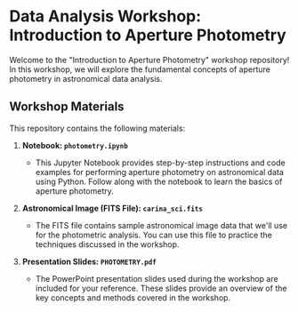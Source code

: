 # Data Analysis Workshop: Introduction to Aperture Photometry

Welcome to the "Introduction to Aperture Photometry" workshop repository! In this workshop, we will explore the fundamental concepts of aperture photometry in astronomical data analysis.

## Workshop Materials

This repository contains the following materials:

1. **Notebook: `photometry.ipynb`**
   - This Jupyter Notebook provides step-by-step instructions and code examples for performing aperture photometry on astronomical data using Python. Follow along with the notebook to learn the basics of aperture photometry.

2. **Astronomical Image (FITS File): `carina_sci.fits`**
   - The FITS file contains sample astronomical image data that we'll use for the photometric analysis. You can use this file to practice the techniques discussed in the workshop.

3. **Presentation Slides: `PHOTOMETRY.pdf`**
   - The PowerPoint presentation slides used during the workshop are included for your reference. These slides provide an overview of the key concepts and methods covered in the workshop.

